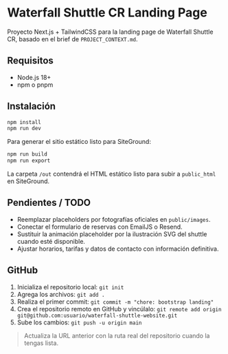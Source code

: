 # Waterfall Shuttle CR Landing Page

Proyecto Next.js + TailwindCSS para la landing page de Waterfall Shuttle CR, basado en el brief de `PROJECT_CONTEXT.md`.

## Requisitos

- Node.js 18+
- npm o pnpm

## Instalación

```bash
npm install
npm run dev
```

Para generar el sitio estático listo para SiteGround:

```bash
npm run build
npm run export
```

La carpeta `/out` contendrá el HTML estático listo para subir a `public_html` en SiteGround.

## Pendientes / TODO

- Reemplazar placeholders por fotografías oficiales en `public/images`.
- Conectar el formulario de reservas con EmailJS o Resend.
- Sustituir la animación placeholder por la ilustración SVG del shuttle cuando esté disponible.
- Ajustar horarios, tarifas y datos de contacto con información definitiva.

## GitHub

1. Inicializa el repositorio local: `git init`
2. Agrega los archivos: `git add .`
3. Realiza el primer commit: `git commit -m "chore: bootstrap landing"`
4. Crea el repositorio remoto en GitHub y vincúlalo: `git remote add origin git@github.com:usuario/waterfall-shuttle-website.git`
5. Sube los cambios: `git push -u origin main`

> Actualiza la URL anterior con la ruta real del repositorio cuando la tengas lista.
